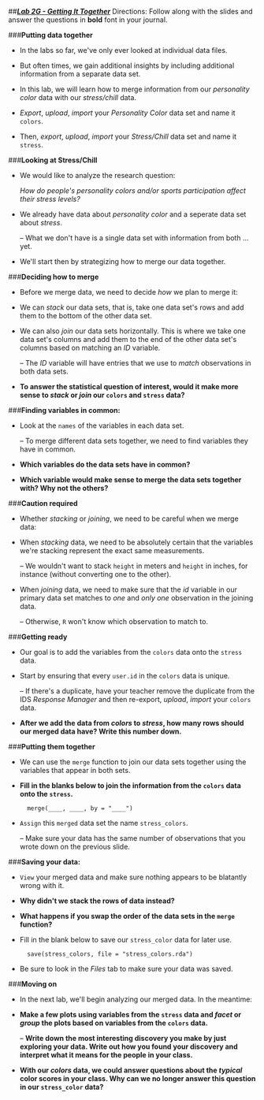 ##***<u>Lab 2G - Getting It Together</u>***
Directions: Follow along with the slides and answer the questions in **bold** font in your journal.

###**Putting data together**
* In the labs so far, we've only ever looked at individual data files.

* But often times, we gain additional insights by including additional information from a separate
data set.

* In this lab, we will learn how to merge information from our *personality color* data with our
*stress/chill* data.

* *Export*, *upload*, *import* your *Personality Color* data set and name it ```colors```.

* Then, *export*, *upload*, *import* your *Stress/Chill* data set and name it ```stress```.

###**Looking at Stress/Chill**
* We would like to analyze the research question:

    *How do people's personality colors and/or sports participation affect their stress levels?*

* We already have data about *personality color* and a seperate data set about *stress*.

    – What we don't have is a single data set with information from both ... yet.

* We'll start then by strategizing how to merge our data together.

###**Deciding how to merge**
* Before we merge data, we need to decide *how* we plan to merge it:

* We can *stack* our data sets, that is, take one data set's rows and add them to the bottom of the
other data set.

* We can also *join* our data sets horizontally. This is where we take one data set's columns and
add them to the end of the other data set's columns based on matching an *ID* variable.

    – The *ID* variable will have entries that we use to *match* observations in both data sets.

* **To answer the statistical question of interest, would it make more sense to *stack* or *join*
our ```colors``` and ```stress``` data?**

###**Finding variables in common:**
* Look at the ```names``` of the variables in each data set.

    – To merge different data sets together, we need to find variables they have in common.

* **Which variables do the data sets have in common?**

* **Which variable would make sense to merge the data sets together with? Why not the
others?**

###**Caution required**
* Whether *stacking* or *joining*, we need to be careful when we merge data:

* When *stacking* data, we need to be absolutely certain that the variables we're stacking represent
the exact same measurements.

    – We wouldn't want to stack ```height``` in meters and ```height``` in inches, for instance (without
    converting one to the other).

* When *joining* data, we need to make sure that the *id* variable in our primary data set matches to
*one* and *only one* observation in the joining data.

    – Otherwise, ```R``` won't know which observation to match to.

###**Getting ready**
* Our goal is to add the variables from the ```colors``` data onto the ```stress``` data.

* Start by ensuring that every ```user.id``` in the ```colors``` data is unique.

    – If there's a duplicate, have your teacher remove the duplicate from the IDS *Response
    Manager* and then re-export, *upload*, *import* your ```colors``` data.

* **After we add the data from *colors* to *stress*, how many rows should our merged data
have? Write this number down.**

###**Putting them together**
* We can use the ```merge``` function to join our data sets together using the variables that appear in
both sets.

* **Fill in the blanks below to join the information from the ```colors``` data onto the ```stress```.**

        merge(____, ____, by = "____")

* ```Assign``` this ```merged``` data set the name ```stress_colors```.

    – Make sure your data has the same number of observations that you wrote down on the
    previous slide.

###**Saving your data:**
* ```View``` your merged data and make sure nothing appears to be blatantly wrong with it.

* **Why didn't we stack the rows of data instead?**

* **What happens if you swap the order of the data sets in the ```merge``` function?**

* Fill in the blank below to save our ```stress_color``` data for later use.

        save(stress_colors, file = "stress_colors.rda")

* Be sure to look in the *Files* tab to make sure your data was saved.

###**Moving on**
* In the next lab, we'll begin analyzing our merged data. In the meantime:

* **Make a few plots using variables from the ```stress``` data and *facet* or *group* the plots based
on variables from the ```colors``` data.**

    – **Write down the most interesting discovery you make by just exploring your data.
    Write out how you found your discovery and interpret what it means for the
    people in your class.**

* **With our *colors* data, we could answer questions about the *typical* color scores in your
class. Why can we no longer answer this question in our ```stress_color``` data?**